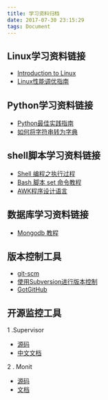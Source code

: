 ```yaml
---
title: 学习资料归档
date: 2017-07-30 23:15:29
tags: Document
---
```


##  Linux学习资料链接
* [Introduction to Linux](http://tille.garrels.be/training/tldp/)
* [Linux性能调优指南](https://www.gitbook.com/book/lihz1990/transoflptg/details)

## Python学习资料链接
* [Python最佳实践指南](http://pythonguidecn.readthedocs.io/zh/latest/index.html)
* [如何将字符串转为字典](http://funhacks.net/2016/04/24/python_将字符串转为字典/)

## shell脚本学习资料链接
* [Shell 编程之执行过程](https://linuxtoy.org/archives/shell-programming-execute.html)
* [Bash 脚本 set 命令教程](http://www.ruanyifeng.com/blog/2017/11/bash-set.html)
* [AWK程序设计语言](http://awk.readthedocs.io/en/latest/index.html)

## 数据库学习资料链接
* [Mongodb 教程](http://wiki.jikexueyuan.com/project/mongodb/)

## 版本控制工具
* [git-scm](https://git-scm.com/book/zh/v2)
* [使用Subversion进行版本控制](http://svndoc.iusesvn.com/svnbook/1.1/index.html)
* [GotGitHub](http://www.worldhello.net/gotgithub/index.html)

## 开源监控工具
1 .Supervisor
* [源码](https://github.com/Supervisor/supervisor)
* [中文文档](https://www.rddoc.com/doc/Supervisor/3.3.1/zh/)

2 . Monit
* [源码](https://github.com/arnaudsj/monit)
* [文档](https://mmonit.com/monit/documentation/monit.html)
